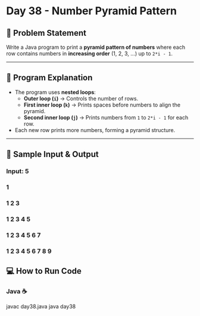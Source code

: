 # Day 38 - Number Pyramid Pattern

## 📌 Problem Statement
Write a Java program to print a **pyramid pattern of numbers** where each row contains numbers in **increasing order** (1, 2, 3, …) up to `2*i - 1`.

---

## 📝 Program Explanation
- The program uses **nested loops**:
  - **Outer loop (`i`)** → Controls the number of rows.
  - **First inner loop (`k`)** → Prints spaces before numbers to align the pyramid.
  - **Second inner loop (`j`)** → Prints numbers from `1` to `2*i - 1` for each row.
- Each new row prints more numbers, forming a pyramid structure.

---


## 📝 Sample Input & Output  

### Input:  5

###         1   

###       1 2 3   

###     1 2 3 4 5   

###   1 2 3 4 5 6 7   

### 1 2 3 4 5 6 7 8 9   


## 💻 How to Run Code 
### Java ☕
javac day38.java
java day38
